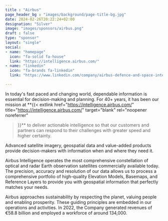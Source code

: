 ```yaml
---
title : "Airbus"
page_header_bg : "images/background/page-title-bg.jpg"
date: 2024-02-26T20:22:24+02:00
designation: "Silver"
image: "images/sponsors/airbus.png"
draft : false
type: "sponsor"
layout: "single"
social:
- name: "homepage"
  icon: "fa-solid fa-house"
  link: "https://intelligence.airbus.com/"
- name: "linkedin"
  icon: "fa-brands fa-linkedin"
  link: "https://www.linkedin.com/company/airbus-defence-and-space-intelligence/"

---
```

In today's fast paced and changing world, dependable information is essential
for decision-making and planning. For 40+ years, it has been our mission at
**{{<
    extlink href="https://intelligence.airbus.com/"
    title="https://intelligence.airbus.com/"
    target="blank" rel="noopener noreferrer"
>}}** to deliver actionable intelligence so that our customers and partners can
respond to their challenges with greater speed and higher certainty.

Advanced satellite imagery, geospatial data and value-added products provide
decision-makers with information when and where they need it.

Airbus Intelligence operates the most comprehensive constellation of optical
and radar Earth observation satellites commercially available today. The
precision, accuracy and resolution of our data allows us to process a
comprehensive portfolio of high-quality Elevation Models, Basemaps, and
Reference Layers to provide you with geospatial information that perfectly
matches your needs.

Airbus approaches sustainability by respecting the planet, valuing people and
enabling prosperity. These guiding principles are embedded in our operations
and activities. In 2022, the Company generated revenues of €58.8 billion and
employed a workforce of around 134,000.
